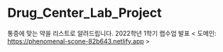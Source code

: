 # Drug_Center_Lab_Project

통증에 맞는 약을 리스트로 알려드립니다. 2022학년 1학기 랩수업 발표
< 도메인: https://phenomenal-scone-82b643.netlify.app >
  
